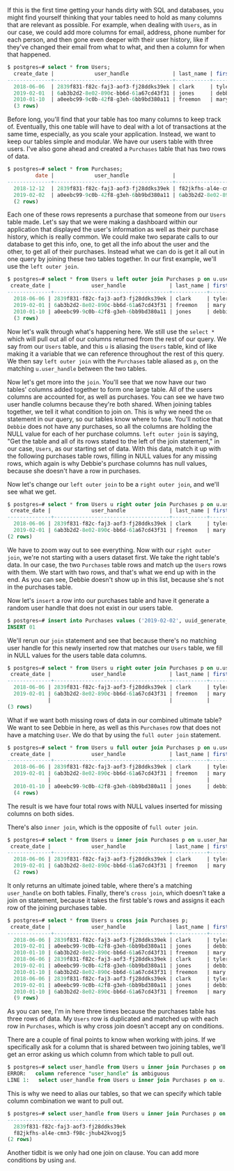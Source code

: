 If this is the first time getting your hands dirty with SQL and databases, you might find yourself thinking that your tables need to hold as many columns that are relevant as possible. For example, when dealing with `Users`, as in our case, we could add more columns for email, address, phone number for each person, and then gone even deeper with their user history, like if they've changed their email from what to what, and then a column for when that happened.

```sql 
$ postgres=# select * from Users; 
  create_date |             user_handle              | last_name | first _name 
--------------+--------------------------------------+-----------+-------------
  2018-06-06  | 2839f831-f82c-faj3-aof3-fj28ddks39ek | clark     | tyler  
  2019-02-01  | 6ab3b2d2-8e02-890c-bb6d-61a67cd43f31 | jones     | debbie    
  2010-01-10  | a0eebc99-9c0b-42f8-g3eh-6bb9bd380a11 | freemon   | mary  
  (3 rows)
```

Before long, you'll find that your table has too many columns to keep track of. Eventually, this one table will have to deal with a lot of transactions at the same time, especially, as you scale your application. Instead, we want to keep our tables simple and modular. We have our users table with three users. I've also gone ahead and created a `Purchases` table that has two rows of data.

```sql 
$ postgres=# select * from Purchases; 
         date |             user_handle              |                   sku                    | quality 
--------------+--------------------------------------+------------------------------------------+-------------
  2018-12-12  | 2839f831-f82c-faj3-aof3-fj28ddks39ek | f82jkfhs-al4e-cmn3-f98c-jhub42kvogj5     |       2  
  2019-02-02  | a0eebc99-9c0b-42f8-g3eh-6bb9bd380a11 | 6ab3b2d2-8e02-890c-bb6d-61a67cd43f31     |       1    
  (2 rows)
```

Each one of these rows represents a purchase that someone from our `Users` table made. Let's say that we were making a dashboard within our application that displayed the user's information as well as their purchase history, which is really common. We could make two separate calls to our database to get this info, one, to get all the info about the user and the other, to get all of their purchases. Instead what we can do is get it all out in one query by joining these two tables together. In our first example, we'll use the `left outer join`. 

```sql 
$ postgres=# select * from Users u left outer join Purchases p on u.user_handle = p.user_handle; 
 create_date |             user_handle              | last_name | first _name  |  date      |             user_handle              |                    sku                 |   quantity 
--------------+-------------------------------------+-----------+--------------+------------+--------------------------------------+--------------------------------------+-----------------
  2018-06-06 | 2839f831-f82c-faj3-aof3-fj28ddks39ek | clark     | tyler        | 2018-12-12 | 2839f831-f82c-faj3-aof3-fj28ddks39ek | f82jkfhs-al4e-cmn3-f98c-jhub42kvogj5 |       2
  2019-02-01 | 6ab3b2d2-8e02-890c-bb6d-61a67cd43f31 | freemon   | mary         | 2019-02-02 | a0eebc99-9c0b-42f8-g3eh-6bb9bd380a11 | 6ab3b2d2-8e02-890c-bb6d-61a67cd43f31 |       1  
  2010-01-10 | a0eebc99-9c0b-42f8-g3eh-6bb9bd380a11 | jones     | debbie
  (3 rows)
```

Now let's walk through what's happening here. We still use the `select *` which will pull out all of our columns returned from the rest of our query. We say from our `Users` table, and this `u` is aliasing the `Users` table, kind of like making it a variable that we can reference throughout the rest of this query. We then say `left outer join` with the `Purchases` table aliased as `p`, on the matching `u.user_handle` between the two tables. 

Now let's get more into the `join`. You'll see that we now have our two tables' columns added together to form one large table. All of the users columns are accounted for, as well as purchases. You can see we have two user handle columns because they're both shared. When joining tables together, we tell it what condition to join on. This is why we need the `on` statement in our query, so our tables know where to fuse. You'll notice that `Debbie` does not have any purchases, so all the columns are holding the NULL value for each of her purchase columns. `left outer join` is saying, "Get the table and all of its rows stated to the left of the join statement," in our case, `Users`, as our starting set of data. With this data, match it up with the following purchases table rows, filling in NULL values for any missing rows, which again is why Debbie's purchase columns has null values, because she doesn't have a row in purchases.

Now let's change our `left outer join` to be a `right outer join`, and we'll see what we get. 

```sql 
$ postgres=# select * from Users u right outer join Purchases p on u.user_handle = p.user_handle; 
 create_date |             user_handle              | last_name | first _name  |  date      |             user_handle              |                    sku               | quality 
--------------+-------------------------------------+-----------+--------------+------------+--------------------------------------+--------------------------------------+-----------------
  2018-06-06 | 2839f831-f82c-faj3-aof3-fj28ddks39ek | clark     | tyler        | 2018-12-12 | 2839f831-f82c-faj3-aof3-fj28ddks39ek | f82jkfhs-al4e-cmn3-f98c-jhub42kvogj5 |       2
  2019-02-01 | 6ab3b2d2-8e02-890c-bb6d-61a67cd43f31 | freemon   | mary         | 2019-02-02 | a0eebc99-9c0b-42f8-g3eh-6bb9bd380a11 | 6ab3b2d2-8e02-890c-bb6d-61a67cd43f31 |       1  
(2 rows)
```

We have to zoom way out to see everything. Now with our `right outer join`, we're not starting with a users dataset first. We take the right table's data. In our case, the two `Purchases` table rows and match up the `Users` rows with them. We start with two rows, and that's what we end up with in the end. As you can see, Debbie doesn't show up in this list, because she's not in the purchases table. 

Now let's `insert` a row into our purchases table and have it generate a random user handle that does not exist in our users table. 

```sql 
$ postgres=# insert into Purchases values ('2019-02-02', uuid_generate_v4(), uuid_generate_v4(), 1);
INSERT 01 
```

We'll rerun our `join` statement and see that because there's no matching user handle for this newly inserted row that matches our `Users` table, we fill in NULL values for the users table data columns.

```sql 
$ postgres=# select * from Users u right outer join Purchases p on u.user_handle = p.user_handle; 
 create_date |             user_handle              | last_name | first _name  |  date      |             user_handle              |                    sku               | quality 
--------------+-------------------------------------+-----------+--------------+------------+--------------------------------------+--------------------------------------+-----------------
  2018-06-06 | 2839f831-f82c-faj3-aof3-fj28ddks39ek | clark     | tyler        | 2018-12-12 | 2839f831-f82c-faj3-aof3-fj28ddks39ek | f82jkfhs-al4e-cmn3-f98c-jhub42kvogj5 |       2
  2019-02-01 | 6ab3b2d2-8e02-890c-bb6d-61a67cd43f31 | freemon   | mary         | 2019-02-02 | a0eebc99-9c0b-42f8-g3eh-6bb9bd380a11 | 6ab3b2d2-8e02-890c-bb6d-61a67cd43f31 |       1  
             |                                      |           |              | 2019-02-02 | pha93nc4-p2l4-cn9x-fn10-fn2kgph82zx4 | 0oqm38fb-fm18-fh2k-3nvo-23hgk4nehvsl |       1  
(3 rows)
```

What if we want both missing rows of data in our combined ultimate table? We want to see Debbie in here, as well as this `Purchases` row that does not have a matching `User`. We do that by using the `full outer join` statement. 

```sql 
$ postgres=# select * from Users u full outer join Purchases p on u.user_handle = p.user_handle; 
 create_date |             user_handle              | last_name | first _name  |  date      |             user_handle              |                    sku               | quality 
--------------+-------------------------------------+-----------+--------------+------------+--------------------------------------+--------------------------------------+-----------------
  2018-06-06 | 2839f831-f82c-faj3-aof3-fj28ddks39ek | clark     | tyler        | 2018-12-12 | 2839f831-f82c-faj3-aof3-fj28ddks39ek | f82jkfhs-al4e-cmn3-f98c-jhub42kvogj5 |       2
  2019-02-01 | 6ab3b2d2-8e02-890c-bb6d-61a67cd43f31 | freemon   | mary         | 2019-02-02 | a0eebc99-9c0b-42f8-g3eh-6bb9bd380a11 | 6ab3b2d2-8e02-890c-bb6d-61a67cd43f31 |       1  
             |                                      |           |              | 2019-02-02 | pha93nc4-p2l4-cn9x-fn10-fn2kgph82zx4 | 0oqm38fb-fm18-fh2k-3nvo-23hgk4nehvsl |       1  
  2010-01-10 | a0eebc99-9c0b-42f8-g3eh-6bb9bd380a11 | jones     | debbie
  (4 rows)
```

The result is we have four total rows with NULL values inserted for missing columns on both sides.

There's also `inner join`, which is the opposite of `full outer join`. 

```sql 
$ postgres=# select * from Users u inner join Purchases p on u.user_handle = p.user_handle; 
 create_date |             user_handle              | last_name | first _name  |  date      |             user_handle              |                    sku               | quality 
--------------+-------------------------------------+-----------+--------------+------------+--------------------------------------+--------------------------------------+-----------------
  2018-06-06 | 2839f831-f82c-faj3-aof3-fj28ddks39ek | clark     | tyler        | 2018-12-12 | 2839f831-f82c-faj3-aof3-fj28ddks39ek | f82jkfhs-al4e-cmn3-f98c-jhub42kvogj5 |       2
  2019-02-01 | 6ab3b2d2-8e02-890c-bb6d-61a67cd43f31 | freemon   | mary         | 2019-02-02 | a0eebc99-9c0b-42f8-g3eh-6bb9bd380a11 | 6ab3b2d2-8e02-890c-bb6d-61a67cd43f31 |       1  
  (2 rows)
```

It only returns an ultimate joined table, where there's a matching `user_handle` on both tables. Finally, there's `cross join`, which doesn't take a join on statement, because it takes the first table's rows and assigns it each row of the joining purchases table.

```sql 
$ postgres=# select * from Users u cross join Purchases p; 
 create_date |             user_handle              | last_name | first _name  |  date      |             user_handle              |                    sku               | quality 
--------------+-------------------------------------+-----------+--------------+------------+--------------------------------------+--------------------------------------+-----------------
  2018-06-06 | 2839f831-f82c-faj3-aof3-fj28ddks39ek | clark     | tyler        | 2018-12-12 | 2839f831-f82c-faj3-aof3-fj28ddks39ek | f82jkfhs-al4e-cmn3-f98c-jhub42kvogj5 |       2
  2019-02-01 | a0eebc99-9c0b-42f8-g3eh-6bb9bd380a11 | jones     | debbie       | 2018-12-12 | 2839f831-f82c-faj3-aof3-fj28ddks39ek | f82jkfhs-al4e-cmn3-f98c-jhub42kvogj5 |       2
  2010-01-10 | 6ab3b2d2-8e02-890c-bb6d-61a67cd43f31 | freemon   | mary         | 2018-12-12 | 2839f831-f82c-faj3-aof3-fj28ddks39ek | f82jkfhs-al4e-cmn3-f98c-jhub42kvogj5 |       2
  2018-06-06 | 2839f831-f82c-faj3-aof3-fj28ddks39ek | clark     | tyler        | 2019-02-02 | a0eebc99-9c0b-42f8-g3eh-6bb9bd380a11 | 6ab3b2d2-8e02-890c-bb6d-61a67cd43f31 |       1  
  2019-02-01 | a0eebc99-9c0b-42f8-g3eh-6bb9bd380a11 | jones     | debbie       | 2019-02-02 | a0eebc99-9c0b-42f8-g3eh-6bb9bd380a11 | 6ab3b2d2-8e02-890c-bb6d-61a67cd43f31 |       1
  2010-01-10 | 6ab3b2d2-8e02-890c-bb6d-61a67cd43f31 | freemon   | mary         | 2019-02-02 | a0eebc99-9c0b-42f8-g3eh-6bb9bd380a11 | 6ab3b2d2-8e02-890c-bb6d-61a67cd43f31 |       1
  2018-06-06 | 2839f831-f82c-faj3-aof3-fj28ddks39ek | clark     | tyler        | 2019-02-02 | pha93nc4-p2l4-cn9x-fn10-fn2kgph82zx4 | 0oqm38fb-fm18-fh2k-3nvo-23hgk4nehvsl |       1
  2019-02-01 | a0eebc99-9c0b-42f8-g3eh-6bb9bd380a11 | jones     | debbie       | 2019-02-02 | pha93nc4-p2l4-cn9x-fn10-fn2kgph82zx4 | 0oqm38fb-fm18-fh2k-3nvo-23hgk4nehvsl |       1
  2010-01-10 | 6ab3b2d2-8e02-890c-bb6d-61a67cd43f31 | freemon   | mary         | 2019-02-02 | pha93nc4-p2l4-cn9x-fn10-fn2kgph82zx4 | 0oqm38fb-fm18-fh2k-3nvo-23hgk4nehvsl |       1  
  (9 rows)
```

As you can see, I'm in here three times because the purchases table has three rows of data. My `Users` row is duplicated and matched up with each row in `Purchases`, which is why cross join doesn't accept any on conditions.

There are a couple of final points to know when working with joins. If we specifically ask for a column that is shared between two joining tables, we'll get an error asking us which column from which table to pull out. 

```sql
$ postgres=# select user_handle from Users u inner join Purchases p on u.user_handle = p.user_handle;
ERROR:   column reference "user_handle" is ambiguous 
LINE 1:   select user_handle from Users u inner join Purchases p on u....
```

This is why we need to alias our tables, so that we can specify which table column combination we want to pull out. 

```sql
$ postgres=# select user_handle from Users u inner join Purchases p on u.user_handle = p.user_handle;
----------------------------------
  2839f831-f82c-faj3-aof3-fj28ddks39ek
  f82jkfhs-al4e-cmn3-f98c-jhub42kvogj5
(2 rows)
```

Another tidbit is we only had one join on clause. You can add more conditions by using `and`.
